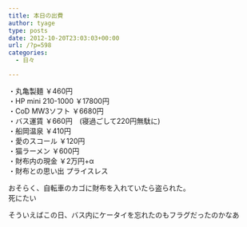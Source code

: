 ```yaml
---
title: 本日の出費
author: tyage
type: posts
date: 2012-10-20T23:03:03+00:00
url: /?p=598
categories:
  - 日々

---
```

<p>・丸亀製麺 ￥460円<br />
・HP mini 210-1000 ￥17800円<br />
・CoD MW3ソフト ￥6680円<br />
・バス運賃 ￥660円　(寝過ごして220円無駄に)<br />
・船岡温泉 ￥410円<br />
・愛のスコール ￥120円<br />
・猫ラーメン ￥600円<br />
・財布内の現金 ￥2万円+α<br />
・財布との思い出 プライスレス</p>
<p>おそらく、自転車のカゴに財布を入れていたら盗られた。<br />
死にたい</p>
<p>そういえばこの日、バス内にケータイを忘れたのもフラグだったのかなあ</p>
